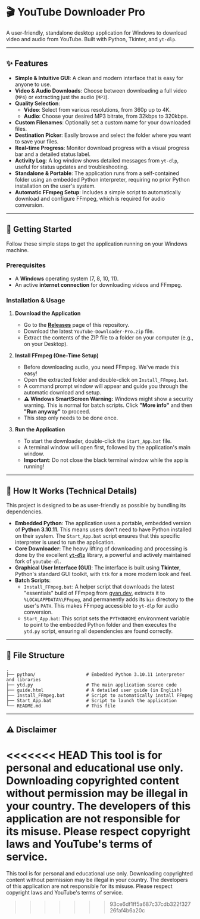 # 🎬 YouTube Downloader Pro

A user-friendly, standalone desktop application for Windows to download video and audio from YouTube. Built with Python, Tkinter, and `yt-dlp`.

---

## ✨ Features

- **Simple & Intuitive GUI**: A clean and modern interface that is easy for anyone to use.
- **Video & Audio Downloads**: Choose between downloading a full video (`MP4`) or extracting just the audio (`MP3`).
- **Quality Selection**:
    - **Video**: Select from various resolutions, from 360p up to 4K.
    - **Audio**: Choose your desired MP3 bitrate, from 32kbps to 320kbps.
- **Custom Filenames**: Optionally set a custom name for your downloaded files.
- **Destination Picker**: Easily browse and select the folder where you want to save your files.
- **Real-time Progress**: Monitor download progress with a visual progress bar and a detailed status label.
- **Activity Log**: A log window shows detailed messages from `yt-dlp`, useful for status updates and troubleshooting.
- **Standalone & Portable**: The application runs from a self-contained folder using an embedded Python interpreter, requiring no prior Python installation on the user's system.
- **Automatic FFmpeg Setup**: Includes a simple script to automatically download and configure FFmpeg, which is required for audio conversion.

---

## 🚀 Getting Started

Follow these simple steps to get the application running on your Windows machine.

### Prerequisites

- A **Windows** operating system (7, 8, 10, 11).
- An active **internet connection** for downloading videos and FFmpeg.

### Installation & Usage

1.  **Download the Application**
    - Go to the [**Releases**](https://github.com/your-username/your-repo-name/releases) page of this repository.
    - Download the latest `YouTube-Downloader-Pro.zip` file.
    - Extract the contents of the ZIP file to a folder on your computer (e.g., on your Desktop).

2.  **Install FFmpeg (One-Time Setup)**
    - Before downloading audio, you need FFmpeg. We've made this easy!
    - Open the extracted folder and double-click on `Install_FFmpeg.bat`.
    - A command prompt window will appear and guide you through the automatic download and setup.
    - **⚠️ Windows SmartScreen Warning:** Windows might show a security warning. This is normal for batch scripts. Click **"More info"** and then **"Run anyway"** to proceed.
    - This step only needs to be done once.

3.  **Run the Application**
    - To start the downloader, double-click the `Start_App.bat` file.
    - A terminal window will open first, followed by the application's main window.
    - **Important**: Do not close the black terminal window while the app is running!

---

## 🔧 How It Works (Technical Details)

This project is designed to be as user-friendly as possible by bundling its dependencies.

-   **Embedded Python**: The application uses a portable, embedded version of **Python 3.10.11**. This means users don't need to have Python installed on their system. The `Start_App.bat` script ensures that this specific interpreter is used to run the application.
-   **Core Downloader**: The heavy lifting of downloading and processing is done by the excellent [**`yt-dlp`**](https://github.com/yt-dlp/yt-dlp) library, a powerful and actively maintained fork of `youtube-dl`.
-   **Graphical User Interface (GUI)**: The interface is built using **Tkinter**, Python's standard GUI toolkit, with `ttk` for a more modern look and feel.
-   **Batch Scripts**:
    -   `Install_FFmpeg.bat`: A helper script that downloads the latest "essentials" build of FFmpeg from [gyan.dev](https://www.gyan.dev/ffmpeg/builds/), extracts it to `%LOCALAPPDATA%\FFmpeg`, and permanently adds its `bin` directory to the user's `PATH`. This makes FFmpeg accessible to `yt-dlp` for audio conversion.
    -   `Start_App.bat`: This script sets the `PYTHONHOME` environment variable to point to the embedded Python folder and then executes the `ytd.py` script, ensuring all dependencies are found correctly.

---

## 📂 File Structure

```
.
├── python/                   # Embedded Python 3.10.11 interpreter and libraries
├── ytd.py                    # The main application source code
├── guide.html                # A detailed user guide (in English)
├── Install_FFmpeg.bat        # Script to automatically install FFmpeg
├── Start_App.bat             # Script to launch the application
└── README.md                 # This file
```

---

## ⚠️ Disclaimer

<<<<<<< HEAD
This tool is for personal and educational use only. Downloading copyrighted content without permission may be illegal in your country. The developers of this application are not responsible for its misuse. Please respect copyright laws and YouTube's terms of service.
=======
This tool is for personal and educational use only. Downloading copyrighted content without permission may be illegal in your country. The developers of this application are not responsible for its misuse. Please respect copyright laws and YouTube's terms of service.
>>>>>>> 93ce6df1ff5a687c37cdb322f32726faf4b6a20c
